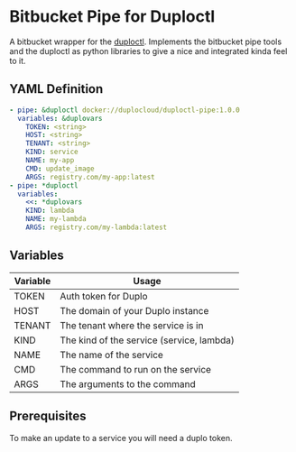 # Bitbucket Pipe for Duploctl  

A bitbucket wrapper for the [duploctl](https://github.com/duplocloud/duploctl). Implements the bitbucket pipe tools and the duploctl as python libraries to give a nice and integrated kinda feel to it. 

## YAML Definition  

```yaml
- pipe: &duploctl docker://duplocloud/duploctl-pipe:1.0.0
  variables: &duplovars
    TOKEN: <string>
    HOST: <string>
    TENANT: <string>
    KIND: service
    NAME: my-app
    CMD: update_image
    ARGS: registry.com/my-app:latest
- pipe: *duploctl
  variables:
    <<: *duplovars
    KIND: lambda
    NAME: my-lambda
    ARGS: registry.com/my-lambda:latest

```

## Variables  

| Variable | Usage |  
| -------- | ----- |  
| TOKEN | Auth token for Duplo |  
| HOST | The domain of your Duplo instance |  
| TENANT | The tenant where the service is in |  
| KIND | The kind of the service (service, lambda) |
| NAME | The name of the service |
| CMD | The command to run on the service |
| ARGS | The arguments to the command |

## Prerequisites  

To make an update to a service you will need a duplo token. 
